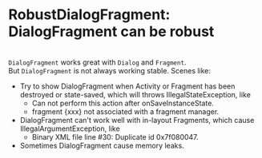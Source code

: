 # RobustDialogFragment: DialogFragment can be robust

<br>`DialogFragment` works great with `Dialog` and `Fragment`. 
<br>But `DialogFragment` is not always working stable.
Scenes like: 
* Try to show DialogFragment when Activity or Fragment has been destroyed or state-saved, which will throws IllegalStateException, like
    * Can not perform this action after onSaveInstanceState.
    * fragment {xxx} not associated with a fragment manager.
* DialogFragment can't work well with in-layout Fragments, which cause IllegalArgumentException, like
    * Binary XML file line #30: Duplicate id 0x7f080047.
* Sometimes DialogFragment cause memory leaks.
